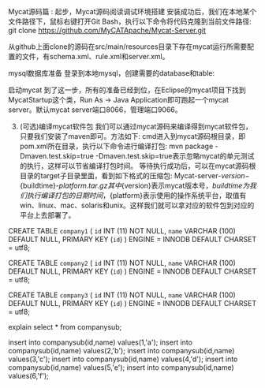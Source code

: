 Mycat源码篇 : 起步，Mycat源码阅读调试环境搭建
安装成功后，我们在本地某个文件路径下，鼠标右键打开Git Bash，执行以下命令将代码克隆到当前文件路径:
git clone https://github.com/MyCATApache/Mycat-Server.git

从github上面clone的源码在src/main/resources目录下存在mycat运行所需要配置的文件，有schema.xml、rule.xml和server.xml。

mysql数据库准备
登录到本地mysql，创建需要的database和table:

启动mycat
到了这一步，所有的准备已经到位，在Eclipse的mycat项目下找到MycatStartup这个类，Run As -> Java Application即可跑起一个mycat server。默认mycat server端口8066，管理端口9066。

3. (可选)编译mycat软件包
我们可以通过mycat源码来编译得到mycat软件包，只要我们安装了maven即可。方法如下:
cmd进入到mycat源码根目录，即pom.xml所在目录，执行以下命令进行编译打包:
mvn package -Dmaven.test.skip=true
-Dmaven.test.skip=true表示忽略mycat的单元测试的执行，这样可以节省编译打包时间。
等待执行成功后，可以在mycat源码根目录的target子目录里面，看到如下格式的压缩包:
Mycat-server-${version}-${buildtime}-${platform}.tar.gz
其中${version}表示mycat版本号，${buildtime}为我们执行编译打包的日期时间，${platform}表示使用的操作系统平台，取值有win、linux、mac、solaris和unix。这样我们就可以拿对应的软件包到对应的平台上去部署了。



CREATE TABLE `company1` (
	`id` INT (11) NOT NULL,
	`name` VARCHAR (100) DEFAULT NULL,
	PRIMARY KEY (`id`)
) ENGINE = INNODB DEFAULT CHARSET = utf8;

CREATE TABLE `company2` (
	`id` INT (11) NOT NULL,
	`name` VARCHAR (100) DEFAULT NULL,
	PRIMARY KEY (`id`)
) ENGINE = INNODB DEFAULT CHARSET = utf8;

CREATE TABLE `company3` (
	`id` INT (11) NOT NULL,
	`name` VARCHAR (100) DEFAULT NULL,
	PRIMARY KEY (`id`)
) ENGINE = INNODB DEFAULT CHARSET = utf8;


explain select * from companysub;

insert into companysub(id,name) values(1,'a');
insert into companysub(id,name) values(2,'b');
insert into companysub(id,name) values(3,'c');
insert into companysub(id,name) values(4,'d');
insert into companysub(id,name) values(5,'e');
insert into companysub(id,name) values(6,'f');